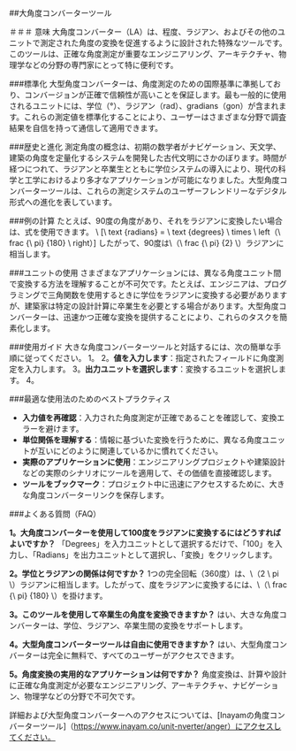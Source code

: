 ##大角度コンバーターツール

＃＃＃ 意味
大角度コンバーター（LA）は、程度、ラジアン、およびその他のユニットで測定された角度の変換を促進するように設計された特殊なツールです。このツールは、正確な角度測定が重要なエンジニアリング、アーキテクチャ、物理学などの分野の専門家にとって特に便利です。

###標準化
大型角度コンバーターは、角度測定のための国際基準に準拠しており、コンバージョンが正確で信頼性が高いことを保証します。最も一般的に使用されるユニットには、学位（°）、ラジアン（rad）、gradians（gon）が含まれます。これらの測定値を標準化することにより、ユーザーはさまざまな分野で調査結果を自信を持って通信して適用できます。

###歴史と進化
測定角度の概念は、初期の数学者がナビゲーション、天文学、建築の角度を定量化するシステムを開発した古代文明にさかのぼります。時間が経つにつれて、ラジアンと卒業生とともに学位システムの導入により、現代の科学と工学におけるより多才なアプリケーションが可能になりました。大型角度コンバーターツールは、これらの測定システムのユーザーフレンドリーなデジタル形式への進化を表しています。

###例の計算
たとえば、90度の角度があり、それをラジアンに変換したい場合は、式を使用できます。
\ [\ text {radians} = \ text {degrees} \ times \ left（\ frac {\ pi} {180} \ right）\]
したがって、90度は\（\ frac {\ pi} {2} \）ラジアンに相当します。

###ユニットの使用
さまざまなアプリケーションには、異なる角度ユニット間で変換する方法を理解することが不可欠です。たとえば、エンジニアは、プログラミングで三角関数を使用するときに学位をラジアンに変換する必要がありますが、建築家は特定の設計計算に卒業生を必要とする場合があります。大型角度コンバーターは、迅速かつ正確な変換を提供することにより、これらのタスクを簡素化します。

###使用ガイド
大きな角度コンバーターツールと対話するには、次の簡単な手順に従ってください。
1。
2。**値を入力します**：指定されたフィールドに角度測定を入力します。
3。**出力ユニットを選択します**：変換するユニットを選択します。
4。

###最適な使用法のためのベストプラクティス
- **入力値を再確認**：入力された角度測定が正確であることを確認して、変換エラーを避けます。
- **単位関係を理解する**：情報に基づいた変換を行うために、異なる角度ユニットが互いにどのように関連しているかに慣れてください。
- **実際のアプリケーションに使用**：エンジニアリングプロジェクトや建築設計などの実際のシナリオにツールを適用して、その価値を直接確認します。
- **ツールをブックマーク**：プロジェクト中に迅速にアクセスするために、大きな角度コンバーターリンクを保存します。

###よくある質問（FAQ）

**1。大角度コンバーターを使用して100度をラジアンに変換するにはどうすればよいですか？**
「Degrees」を入力ユニットとして選択するだけで、「100」を入力し、「Radians」を出力ユニットとして選択し、「変換」をクリックします。

**2。学位とラジアンの関係は何ですか？**
1つの完全回転（360度）は、\（2 \ pi \）ラジアンに相当します。したがって、度をラジアンに変換するには、\（\ frac {\ pi} {180} \）を掛けます。

**3。このツールを使用して卒業生の角度を変換できますか？**
はい、大きな角度コンバーターは、学位、ラジアン、卒業生間の変換をサポートします。

**4。大型角度コンバーターツールは自由に使用できますか？**
はい、大型角度コンバーターは完全に無料で、すべてのユーザーがアクセスできます。

**5。角度変換の実用的なアプリケーションは何ですか？**
角度変換は、計算や設計に正確な角度測定が必要なエンジニアリング、アーキテクチャ、ナビゲーション、物理学などの分野で不可欠です。

詳細および大型角度コンバーターへのアクセスについては、[Inayamの角度コンバーターツール]（https://www.inayam.co/unit-nverter/anger）にアクセスしてください。